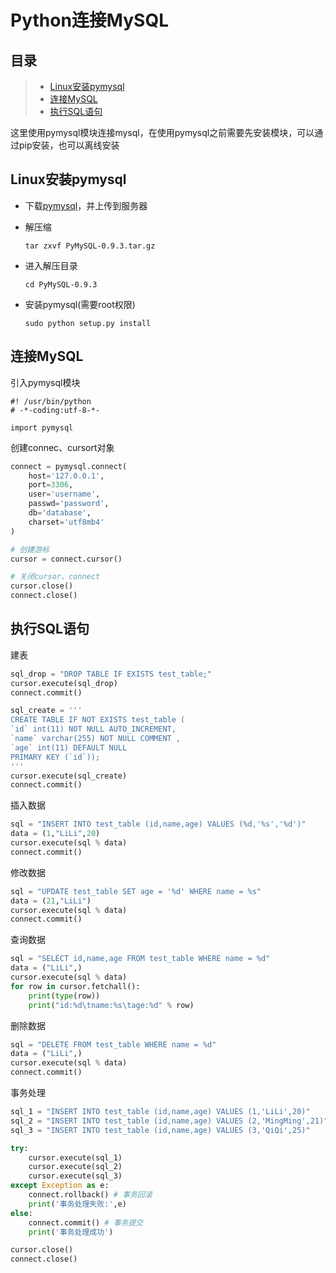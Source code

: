 # Python连接MySQL

## 目录

> * [Linux安装pymysql](#chapter1)
> * [连接MySQL](#chapter2)
> * [执行SQL语句](#chapter3)

这里使用pymysql模块连接mysql，在使用pymysql之前需要先安装模块，可以通过pip安装，也可以离线安装

## Linux安装pymysql <a id="chapter1"></a>

- 下载[pymysql](https://pypi.org/)，并上传到服务器

- 解压缩

  ```shell
  tar zxvf PyMySQL-0.9.3.tar.gz
  ```

- 进入解压目录

  ```shell
  cd PyMySQL-0.9.3
  ```

- 安装pymysql(需要root权限)

  ```shell
  sudo python setup.py install
  ```

## 连接MySQL<a id="chapter2"></a>

引入pymysql模块

```
#! /usr/bin/python
# -*-coding:utf-8-*-

import pymysql
```

创建connec、cursort对象

```python
connect = pymysql.connect(
    host='127.0.0.1',
    port=3306,
    user='username',
    passwd='password',
    db='database',
    charset='utf8mb4'
)

# 创建游标
cursor = connect.cursor()

# 关闭cursor、connect
cursor.close()
connect.close()
```

## 执行SQL语句<a id="chapter3"></a>

建表

```python
sql_drop = "DROP TABLE IF EXISTS test_table;"
cursor.execute(sql_drop)
connect.commit()

sql_create = '''
CREATE TABLE IF NOT EXISTS test_table (
`id` int(11) NOT NULL AUTO_INCREMENT,
`name` varchar(255) NOT NULL COMMENT ,
`age` int(11) DEFAULT NULL
PRIMARY KEY (`id`));
'''
cursor.execute(sql_create)
connect.commit()
```

插入数据

```python
sql = "INSERT INTO test_table (id,name,age) VALUES (%d,'%s','%d')"
data = (1,"LiLi",20)
cursor.execute(sql % data)
connect.commit()
```

修改数据

```python
sql = "UPDATE test_table SET age = '%d' WHERE name = %s"
data = (21,"LiLi")
cursor.execute(sql % data)
connect.commit()
```

查询数据

```python
sql = "SELECT id,name,age FROM test_table WHERE name = %d"
data = ("LiLi",)
cursor.execute(sql % data)
for row in cursor.fetchall():
    print(type(row))
    print("id:%d\tname:%s\tage:%d" % row)
```

删除数据

```python
sql = "DELETE FROM test_table WHERE name = %d"
data = ("LiLi",)
cursor.execute(sql % data)
connect.commit()
```

事务处理

```python
sql_1 = "INSERT INTO test_table (id,name,age) VALUES (1,'LiLi',20)"
sql_2 = "INSERT INTO test_table (id,name,age) VALUES (2,'MingMing',21)"
sql_3 = "INSERT INTO test_table (id,name,age) VALUES (3,'QiQi',25)"

try:
    cursor.execute(sql_1)
    cursor.execute(sql_2)
    cursor.execute(sql_3)
except Exception as e:
    connect.rollback() # 事务回滚
    print('事务处理失败:',e)
else:
    connect.commit() # 事务提交
    print('事务处理成功')

cursor.close()
connect.close()
```


